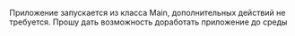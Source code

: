 Приложение запускается из класса Main, дополнительных действий не требуется. 
Прошу дать возможность доработать приложение до среды

